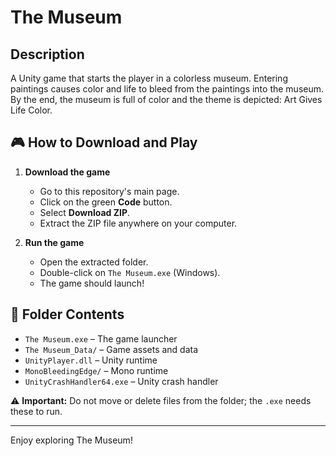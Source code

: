 # The Museum

## Description
A Unity game that starts the player in a colorless museum. Entering paintings causes color and life to bleed from the paintings into the museum. By the end, the museum is full of color and the theme is depicted: Art Gives Life Color.

## 🎮 How to Download and Play

1. **Download the game**
   - Go to this repository's main page.
   - Click on the green **Code** button.
   - Select **Download ZIP**.
   - Extract the ZIP file anywhere on your computer.

2. **Run the game**
   - Open the extracted folder.
   - Double-click on `The Museum.exe` (Windows).
   - The game should launch!

## 📁 Folder Contents
- `The Museum.exe` – The game launcher
- `The Museum_Data/` – Game assets and data
- `UnityPlayer.dll` – Unity runtime
- `MonoBleedingEdge/` – Mono runtime
- `UnityCrashHandler64.exe` – Unity crash handler

⚠️ **Important:** Do not move or delete files from the folder; the `.exe` needs these to run.

---

Enjoy exploring The Museum!
